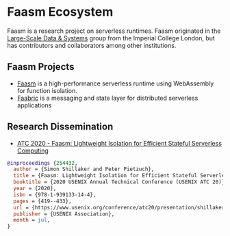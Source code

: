 # Faasm Ecosystem

Faasm is a research project on serverless runtimes. Faasm originated in the
[Large-Scale Data & Systems](https://lsds.doc.ic.ac.uk/projects/faasm) group
from the Imperial College London, but has contributors and collaborators
among other institutions.

## Faasm Projects

* [Faasm](https://github.com/faasm/faasm) is a high-performance serverless
runtime using WebAssembly for function isolation.
* [Faabric](https://github.com/faasm/faabric) is a messaging and state layer
for distributed serverless applications

## Research Dissemination

* [ATC 2020 - Faasm: Lightweight Isolation for Efficient Stateful Serverless
Computing](https://www.usenix.org/conference/atc20/presentation/shillaker)

```bibtex
@inproceedings {254432,
  author = {Simon Shillaker and Peter Pietzuch},
  title = {Faasm: Lightweight Isolation for Efficient Stateful Serverless Computing},
  booktitle = {2020 USENIX Annual Technical Conference (USENIX ATC 20)},
  year = {2020},
  isbn = {978-1-939133-14-4},
  pages = {419--433},
  url = {https://www.usenix.org/conference/atc20/presentation/shillaker},
  publisher = {USENIX Association},
  month = jul,
}
```
